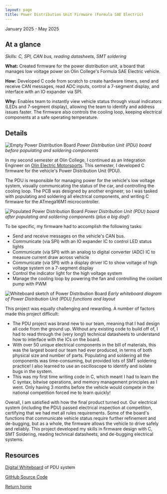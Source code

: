 ```yaml
---
layout: page
title: Power Distribution Unit Firmware (Formula SAE Electric)
---
```


January 2025 - May 2025

## At a glance

_Skills: C, SPI, CAN bus, reading datasheets, SMT soldering_

**What:** Created firmware for the power distribution unit, a board that manages low voltage power on Olin College's Formula SAE Electric vehicle.

**How:** Developed C code from scratch to create hardware timers, send and receive CAN messages, read ADC inputs, control a 7-segment display, and interface with an IO expander via SPI.

**Why:** Enables team to instantly view vehicle status through visual indicators (LEDs and 7-segment display), allowing the team to identify and address issues faster. The firmware also controls the cooling loop, keeping electrical components at a safe operating temperature.

## Details

![Empty Power Distribution Board]({{site.url}}/assts/images/pdu-1.jpg)
_Power Distribution Unit (PDU) board before populating and soldering components_

<p> In my second semester at Olin College, I continued as an Integration Engineer on <a href="https://www.instagram.com/olinelectricmotorsports/" target="_blank">Olin Electric Motorsports</a>. This semester, I developed C firmware for the vehicle's Power Distribution Unit (PDU).</p>

The PDU is responsible for managing power for the vehicle's low voltage system, visually communicating the status of the car, and controlling the cooling loop. The PCB was designed by another engineer, so I was tasked with populating and soldering all electrical components, and writing C firmware for the ATmega16M1 microcontroller.

![Populated Power Distribution Board]({{site.url}}/assts/images/pdu-2.jpg)
_Power Distribution Unit (PDU) board after populating and soldering components (plus a big dog!)_

To be specific, my firmware had to accomplish the following tasks:

- Send and receive messages on the vehicle's CAN bus.
- Communicate (via SPI) with an IO expander IC to control LED status lights
- Communicate (via SPI) with an analog to digital converter (ADC) IC to measure current draw across vehicle
- Communicate (via SPI) with a display driver IC to show voltage of high voltage system on a 7-segment display
- Control the indicator light for the high voltage system
- Manage the cooling loop by powering the fan and controlling the coolant pump with PWM

![Whiteboard sketch of Power Distribution Board]({{site.url}}/assts/images/pdu-3.webp)
_Early whiteboard diagram of Power Distribution Unit (PDU) functions and layout_

This project was equally challenging and rewarding. A number of factors made this project difficult:

- The PDU project was brand new to our team, meaning that I had design all code from the ground up. Without any existing code to build off of, I had to read through the (very long!) technical datasheets to understand how to interface with the ICs on the board.
- With over 50 unique electrical components in the bill of materials, this was the largest board our team had ever produced, in terms of both physical size and number of parts. Populating and soldering all the components was time-consuming, but provided lots of SMT soldering practice! I also learned to use an oscilloscope to identify and isolate bugs in the system.
- This was my first time writing code in C, which meant I had to learn the C syntax, bitwise operations, and memory management principles as I went. Only having 3 months before the vehicle would compete in the national competition forced me to learn quickly!

Overall, I am satisfied with how the final product turned out. Our electrical system (including the PDU) passed electrical inspection at competition, certifying that we had met all rules requirements. Some of the board's functions that communicate vehicle status require further refinement and de-bugging, but as a whole, the firmware allows the vehicle to drive safely and reliably. This project developed my skills in firmware design with C, SMT Soldering, reading technical datasheets, and de-bugging electrical systems.

## Resources

<p><a href="https://miro.com/app/board/uXjVIaUf1E4=/" target="_blank">Digital Whiteboard</a> of PDU system</p>
<p><a href="https://github.com/olin-electric-motorsports/olin-electric-motorsports/tree/jacobkeller/pdu_firmware/vehicle/mkvii/software/pdu" target="_blank"> GitHub Source Code </a></p>

[Return home]({{site.url}})

